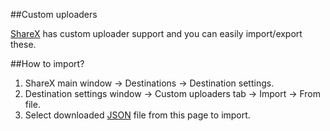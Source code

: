 ##Custom uploaders

[ShareX](https://github.com/ShareX/ShareX) has custom uploader support and you can easily import/export these.

##How to import?

1. ShareX main window -> Destinations -> Destination settings.
2. Destination settings window -> Custom uploaders tab -> Import -> From file.
3. Select downloaded [JSON](https://en.wikipedia.org/wiki/JSON) file from this page to import.
